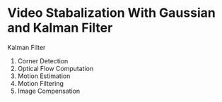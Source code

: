 # Video Stabalization With Gaussian and Kalman Filter

Kalman Filter
1) Corner Detection
2) Optical Flow Computation
3) Motion Estimation
4) Motion Filtering
5) Image Compensation
